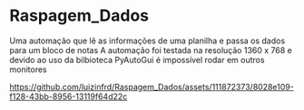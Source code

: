 # Raspagem_Dados
Uma automação que lê as informações de uma planilha e passa os dados para um bloco de notas
A automação foi testada na resolução 1360 x 768 e devido ao uso da bilbioteca PyAutoGui é impossível rodar em outros monitores





https://github.com/luizinfrd/Raspagem_Dados/assets/111872373/8028e109-f128-43bb-8956-13119f64d22c

